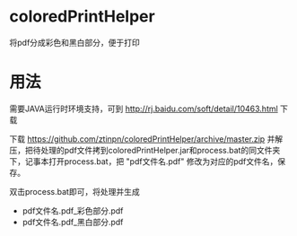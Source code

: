 # coloredPrintHelper
将pdf分成彩色和黑白部分，便于打印

# 用法

需要JAVA运行时环境支持，可到 http://rj.baidu.com/soft/detail/10463.html 下载

下载 https://github.com/ztinpn/coloredPrintHelper/archive/master.zip 并解压，把待处理的pdf文件拷到coloredPrintHelper.jar和process.bat的同文件夹下，记事本打开process.bat，把 "pdf文件名.pdf" 修改为对应的pdf文件名，保存。

双击process.bat即可，将处理并生成
- pdf文件名.pdf_彩色部分.pdf
- pdf文件名.pdf_黑白部分.pdf
